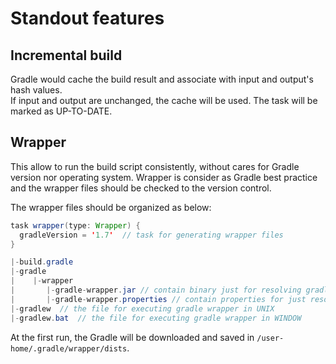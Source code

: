 # Standout features

## Incremental build

Gradle would cache the build result and associate with input and output's hash values.  
If input and output are unchanged, the cache will be used. The task will be marked as UP-TO-DATE.

## Wrapper

This allow to run the build script consistently, without cares for Gradle version nor operating system.
Wrapper is consider as Gradle best practice and the wrapper files should be checked to the version control.

The wrapper files should be organized as below:

```java
task wrapper(type: Wrapper) { 
  gradleVersion = '1.7'  // task for generating wrapper files
}

|-build.gradle
|-gradle
|    |-wrapper
|       |-gradle-wrapper.jar // contain binary just for resolving gradle wrapper
|       |-gradle-wrapper.properties // contain properties for just resolving gradle wrapper like distribution URL
|-gradlew  // the file for executing gradle wrapper in UNIX
|-gradlew.bat  // the file for executing gradle wrapper in WINDOW
```

At the first run, the Gradle will be downloaded and saved in `/user-home/.gradle/wrapper/dists`.
